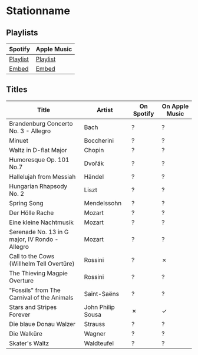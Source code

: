 # Stationname

## Playlists

| Spotify                                                                                                     | Apple Music                                                                                             |
| ----------------------------------------------------------------------------------------------------------- | ------------------------------------------------------------------------------------------------------ |
| [Playlist](https://open.spotify.com/user/marauderxtreme/playlist/2Jf59eDuTsSdkBt8NsMl3h)                    | [Playlist](https://itunes.apple.com/de/playlist/saints-row-the-third-klassic-102-4/idpl.u-g3NlIMEbzdR) |
| [Embed](https://embed.spotify.com/?uri=spotify%3Auser%3Amarauderxtreme%3Aplaylist%3A2Jf59eDuTsSdkBt8NsMl3h) | [Embed](https://tools.applemusic.com/embed/v1/playlist/pl.u-g3NlIMEbzdR)                               |

## Titles

| Title                                          | Artist            | On Spotify | On Apple Music |
| ---------------------------------------------- | ----------------- | ---------- | -------------- |
| Brandenburg Concerto No. 3 - Allegro           | Bach              | ?          | ?              |
| Minuet                                         | Boccherini        | ?          | ?              |
| Waltz in D-flat Major                          | Chopin            | ?          | ?              |
| Humoresque Op. 101 No.7                        | Dvořák            | ?          | ?              |
| Hallelujah from Messiah                        | Händel            | ?          | ?              |
| Hungarian Rhapsody No. 2                       | Liszt             | ?          | ?              |
| Spring Song                                    | Mendelssohn       | ?          | ?              |
| Der Hölle Rache                                | Mozart            | ?          | ?              |
| Eine kleine Nachtmusik                         | Mozart            | ?          | ?              |
| Serenade No. 13 in G major, IV Rondo - Allegro | Mozart            | ?          | ?              |
| Call to the Cows (Willhelm Tell Overtüre)      | Rossini           | ?          | ✗              |
| The Thieving Magpie Overture                   | Rossini           | ?          | ?              |
| "Fossils" from The Carnival of the Animals     | Saint-Saëns       | ?          | ?              |
| Stars and Stripes Forever                      | John Philip Sousa | ✗          | ✓              |
| Die blaue Donau Walzer                         | Strauss           | ?          | ?              |
| Die Walküre                                    | Wagner            | ?          | ?              |
| Skater's Waltz                                 | Waldteufel        | ?          | ?              |
